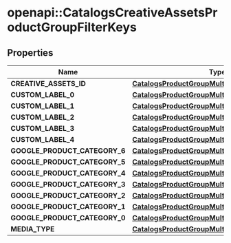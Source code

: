 # openapi::CatalogsCreativeAssetsProductGroupFilterKeys


## Properties
Name | Type | Description | Notes
------------ | ------------- | ------------- | -------------
**CREATIVE_ASSETS_ID** | [**CatalogsProductGroupMultipleStringCriteria**](.md) |  | 
**CUSTOM_LABEL_0** | [**CatalogsProductGroupMultipleStringCriteria**](.md) |  | 
**CUSTOM_LABEL_1** | [**CatalogsProductGroupMultipleStringCriteria**](.md) |  | 
**CUSTOM_LABEL_2** | [**CatalogsProductGroupMultipleStringCriteria**](.md) |  | 
**CUSTOM_LABEL_3** | [**CatalogsProductGroupMultipleStringCriteria**](.md) |  | 
**CUSTOM_LABEL_4** | [**CatalogsProductGroupMultipleStringCriteria**](.md) |  | 
**GOOGLE_PRODUCT_CATEGORY_6** | [**CatalogsProductGroupMultipleStringListCriteria**](.md) |  | 
**GOOGLE_PRODUCT_CATEGORY_5** | [**CatalogsProductGroupMultipleStringListCriteria**](.md) |  | 
**GOOGLE_PRODUCT_CATEGORY_4** | [**CatalogsProductGroupMultipleStringListCriteria**](.md) |  | 
**GOOGLE_PRODUCT_CATEGORY_3** | [**CatalogsProductGroupMultipleStringListCriteria**](.md) |  | 
**GOOGLE_PRODUCT_CATEGORY_2** | [**CatalogsProductGroupMultipleStringListCriteria**](.md) |  | 
**GOOGLE_PRODUCT_CATEGORY_1** | [**CatalogsProductGroupMultipleStringListCriteria**](.md) |  | 
**GOOGLE_PRODUCT_CATEGORY_0** | [**CatalogsProductGroupMultipleStringListCriteria**](.md) |  | 
**MEDIA_TYPE** | [**CatalogsProductGroupMultipleMediaTypesCriteria**](.md) |  | 


